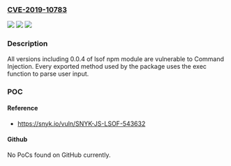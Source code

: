 ### [CVE-2019-10783](https://cve.mitre.org/cgi-bin/cvename.cgi?name=CVE-2019-10783)
![](https://img.shields.io/static/v1?label=Product&message=lsof&color=blue)
![](https://img.shields.io/static/v1?label=Version&message=n%2Fa&color=blue)
![](https://img.shields.io/static/v1?label=Vulnerability&message=Command%20Injection&color=brighgreen)

### Description

All versions including 0.0.4 of lsof npm module are vulnerable to Command Injection. Every exported method used by the package uses the exec function to parse user input.

### POC

#### Reference
- https://snyk.io/vuln/SNYK-JS-LSOF-543632

#### Github
No PoCs found on GitHub currently.

